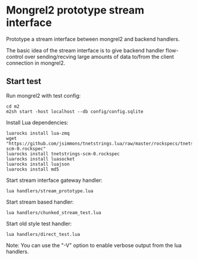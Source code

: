Mongrel2 prototype stream interface
====================================

Prototype a stream interface between mongrel2 and backend handlers.

The basic idea of the stream interface is to give backend handler flow-control over
sending/recving large amounts of data to/from the client connection in mongrel2.


Start test
---------------------------

Run mongrel2 with test config:

	cd m2
	m2sh start -host localhost --db config/config.sqlite


Install Lua dependencies:

	luarocks install lua-zmq
	wget "https://github.com/jsimmons/tnetstrings.lua/raw/master/rockspecs/tnetstrings-scm-0.rockspec"
	luarocks install tnetstrings-scm-0.rockspec
	luarocks install luasocket
	luarocks install luajson
	luarocks install md5


Start stream interface gateway handler:

	lua handlers/stream_prototype.lua 


Start stream based handler:

	lua handlers/chunked_stream_test.lua


Start old style test handler:

	lua handlers/direct_test.lua


Note: You can use the "-V" option to enable verbose output from the lua handlers.


